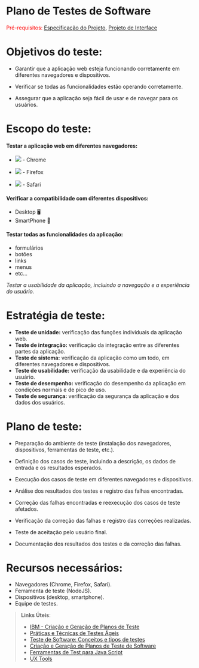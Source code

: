 # Plano de Testes de Software

<span style="color:red">Pré-requisitos: <a href="2-Especificação do Projeto.md"> Especificação do Projeto</a></span>, <a href="3-Projeto de Interface.md"> Projeto de Interface</a>

# Objetivos do teste: 

- Garantir que a aplicação web esteja funcionando corretamente em diferentes navegadores e dispositivos.

- Verificar se todas as funcionalidades estão operando corretamente.

- Assegurar que a aplicação seja fácil de usar e de navegar para os usuários. 

# Escopo do teste: 

#### **Testar a aplicação web em diferentes navegadores:**

- ![](https://github.com/alrra/browser-logos/blob/main/src/chrome/chrome_32x32.png) - Chrome

- ![](https://github.com/alrra/browser-logos/blob/main/src/firefox/firefox_32x32.png) - Firefox 

- ![](https://github.com/alrra/browser-logos/blob/main/src/safari/safari_32x32.png) - Safari

#### **Verificar a compatibilidade com diferentes dispositivos:**

- Desktop 🖥️
- SmartPhone 📱

#### **Testar todas as funcionalidades da aplicação:**

- formulários
- botões
- links
- menus
- etc...

*Testar a usabilidade da aplicação, incluindo a navegação e a experiência do usuário.*

# Estratégia de teste: 

- **Teste de unidade:** verificação das funções individuais da aplicação web.
- **Teste de integração:** verificação da integração entre as diferentes partes da aplicação.
- **Teste de sistema:** verificação da aplicação como um todo, em diferentes navegadores e dispositivos.
- **Teste de usabilidade:** verificação da usabilidade e da experiência do usuário.
- **Teste de desempenho:** verificação do desempenho da aplicação em condições normais e de pico de uso.
- **Teste de segurança:** verificação da segurança da aplicação e dos dados dos usuários. 

# Plano de teste:

- Preparação do ambiente de teste (instalação dos navegadores, dispositivos, ferramentas de teste, etc.).

- Definição dos casos de teste, incluindo a descrição, os dados de entrada e os resultados esperados.

- Execução dos casos de teste em diferentes navegadores e dispositivos. 

- Análise dos resultados dos testes e registro das falhas encontradas. 

- Correção das falhas encontradas e reexecução dos casos de teste afetados. 

- Verificação da correção das falhas e registro das correções realizadas. 

- Teste de aceitação pelo usuário final. 

- Documentação dos resultados dos testes e da correção das falhas. 

# Recursos necessários: 

- Navegadores (Chrome, Firefox, Safari). 
- Ferramenta de teste (NodeJS). 
- Dispositivos (desktop, smartphone).
- Equipe de testes.






> **Links Úteis**:
> - [IBM - Criação e Geração de Planos de Teste](https://www.ibm.com/developerworks/br/local/rational/criacao_geracao_planos_testes_software/index.html)
> - [Práticas e Técnicas de Testes Ágeis](http://assiste.serpro.gov.br/serproagil/Apresenta/slides.pdf)
> -  [Teste de Software: Conceitos e tipos de testes](https://blog.onedaytesting.com.br/teste-de-software/)
> - [Criação e Geração de Planos de Teste de Software](https://www.ibm.com/developerworks/br/local/rational/criacao_geracao_planos_testes_software/index.html)
> - [Ferramentas de Test para Java Script](https://geekflare.com/javascript-unit-testing/)
> - [UX Tools](https://uxdesign.cc/ux-user-research-and-user-testing-tools-2d339d379dc7)
